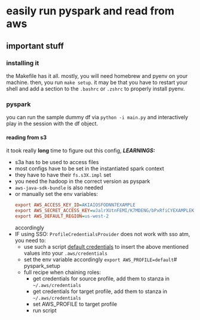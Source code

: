 # easily run pyspark and read from aws


## important stuff

### installing it

the Makefile has it all. mostly, you will need homebrew and pyenv on your machine. then, you run `make setup`. it may be that you have to restart your shell and add a section to the `.bashrc` or `.zshrc` to properly install pyenv.


### pyspark

you can run the sample dummy df via `python -i main.py` and interactively play in the session with the df object.

#### reading from s3

it took really **long** time to figure out this config, ***LEARNINGS:***
* s3a has to be used to access files
* most configs have to be set in the instantiated spark context
* they have to have their `fs.s3X.impl` set
* you need the hadoop in the correct version as pyspark
* `aws-java-sdk-bundle` is also needed
* or manually set the env variables:
  ```ini
  export AWS_ACCESS_KEY_ID=AKIAIOSFODNN7EXAMPLE
  export AWS_SECRET_ACCESS_KEY=wJalrXUtnFEMI/K7MDENG/bPxRfiCYEXAMPLEKEY
  export AWS_DEFAULT_REGION=us-west-2
  ```
  accordingly
* IF using SSO: `ProfileCredentialsProvider` does not work with sso atm, you need to:
  * use such a script [default credentials](https://gist.github.com/zartstrom/2ead1504f679fdcc1c16e77284ca8126) to insert the above mentioned values into your `.aws/credentials`
  * set the env variable accordingly `export AWS_PROFILE=default`# pyspark_setup
  * full recipe when chaining roles:
    * get credentials for source profile, add them to stanza in `~/.aws/credentials`
    * get credentials for target profile, add them to stanza in `~/.aws/credentials`
    * set AWS_PROFILE to target profile
    * run script

